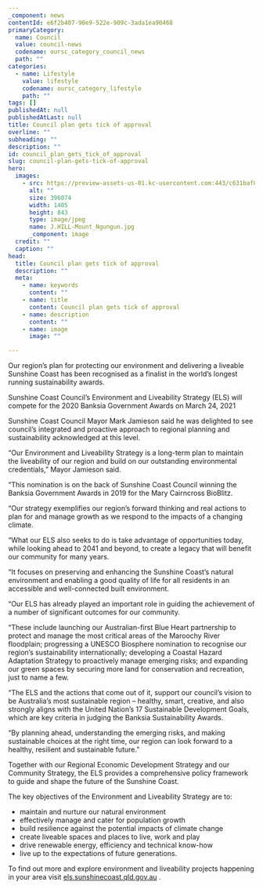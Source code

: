 ```yaml
---
_component: news
contentId: e6f2b407-90e9-522e-909c-3ada1ea90468
primaryCategory:
  name: Council
  value: council-news
  codename: oursc_category_council_news
  path: ""
categories:
  - name: Lifestyle
    value: lifestyle
    codename: oursc_category_lifestyle
    path: ""
tags: []
publishedAt: null
publishedAtLast: null
title: Council plan gets tick of approval
overline: ""
subheading: ""
description: ""
id: council_plan_gets_tick_of_approval
slug: council-plan-gets-tick-of-approval
hero:
  images:
    - src: https://preview-assets-us-01.kc-usercontent.com:443/c631baf8-1b46-001f-580c-d0001b68b4a8/ce5d6a5a-2197-4b2a-a3f5-69bab3c4c2cd/J.HILL-Mount_Ngungun.jpg
      alt: ""
      size: 396074
      width: 1405
      height: 843
      type: image/jpeg
      name: J.HILL-Mount_Ngungun.jpg
      _component: image
  credit: ""
  caption: ""
head:
  title: Council plan gets tick of approval
  description: ""
  meta:
    - name: keywords
      content: ""
    - name: title
      content: Council plan gets tick of approval
    - name: description
      content: ""
    - name: image
      image: ""

---
```

Our region’s plan for protecting our environment and delivering a liveable Sunshine Coast has been recognised as a finalist in the world’s longest running sustainability awards.

Sunshine Coast Council’s Environment and Liveability Strategy (ELS) will compete for the 2020 Banksia Government Awards on March 24, 2021

Sunshine Coast Council Mayor Mark Jamieson said he was delighted to see council’s integrated and proactive approach to regional planning and sustainability acknowledged at this level.

“Our Environment and Liveability Strategy is a long-term plan to maintain the liveability of our region and build on our outstanding environmental credentials,” Mayor Jamieson said.

“This nomination is on the back of Sunshine Coast Council winning the Banksia Government Awards in 2019 for the Mary Cairncross BioBlitz.

“Our strategy exemplifies our region’s forward thinking and real actions to plan for and manage growth as we respond to the impacts of a changing climate.

“What our ELS also seeks to do is take advantage of opportunities today, while looking ahead to 2041 and beyond, to create a legacy that will benefit our community for many years.

“It focuses on preserving and enhancing the Sunshine Coast’s natural environment and enabling a good quality of life for all residents in an accessible and well-connected built environment.

“Our ELS has already played an important role in guiding the achievement of a number of significant outcomes for our community.

“These include launching our Australian-first Blue Heart partnership to protect and manage the most critical areas of the Maroochy River floodplain; progressing a UNESCO Biosphere nomination to recognise our region’s sustainability internationally; developing a Coastal Hazard Adaptation Strategy to proactively manage emerging risks; and expanding our green spaces by securing more land for conservation and recreation, just to name a few.

“The ELS and the actions that come out of it, support our council’s vision to be Australia’s most sustainable region – healthy, smart, creative, and also strongly aligns with the United Nation’s 17 Sustainable Development Goals, which are key criteria in judging the Banksia Sustainability Awards.

“By planning ahead, understanding the emerging risks, and making sustainable choices at the right time, our region can look forward to a healthy, resilient and sustainable future.”

Together with our Regional Economic Development Strategy and our Community Strategy, the ELS provides a comprehensive policy framework to guide and shape the future of the Sunshine Coast.

The key objectives of the Environment and Liveability Strategy are to:

*   maintain and nurture our natural environment
*   effectively manage and cater for population growth
*   build resilience against the potential impacts of climate change
*   create liveable spaces and places to live, work and play
*   drive renewable energy, efficiency and technical know-how
*   live up to the expectations of future generations.

To find out more and explore environment and liveability projects happening in your area visit [els.sunshinecoast.qld.gov.au](https://els.sunshinecoast.qld.gov.au/)
.
